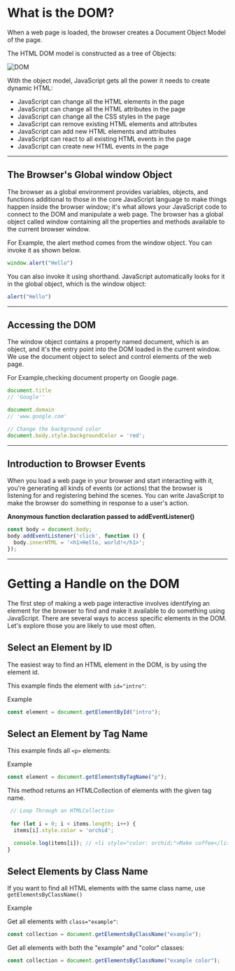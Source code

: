 # What is the DOM?
When a web page is loaded, the browser creates a Document Object Model of the page.

The HTML DOM model is constructed as a tree of Objects:


![DOM](https://www.kirupa.com/html5/images/DOM_js_72.png)

With the object model, JavaScript gets all the power it needs to create dynamic HTML:

* JavaScript can change all the HTML elements in the page
* JavaScript can change all the HTML attributes in the page
* JavaScript can change all the CSS styles in the page
* JavaScript can remove existing HTML elements and attributes
* JavaScript can add new HTML elements and attributes
* JavaScript can react to all existing HTML events in the page
* JavaScript can create new HTML events in the page

***

## The Browser's Global window Object
The browser as a global environment provides variables, objects, and functions additional to those in the core JavaScript language to make things happen inside the browser window; it's what allows your JavaScript code to connect to the DOM and manipulate a web page. The browser has a global object called window containing all the properties and methods available to the current browser window.

For Example, the alert method comes from the window object. You can invoke it as shown below.

```js
window.alert("Hello")
```

You can also invoke it using shorthand. JavaScript automatically looks for it in the global object, which is the window object:

```js
alert("Hello")
```

***

## Accessing the DOM
The window object contains a property named document, which is an object, and it's the entry point into the DOM loaded in the current window. We use the document object to select and control elements of the web page. 

For Example,checking document property on Google page.

```js
document.title
// 'Google''

document.domain
// 'www.google.com'

// Change the background color
document.body.style.backgroundColor = 'red';
```
***

## Introduction to Browser Events
When you load a web page in your browser and start interacting with it, you're generating all kinds of events (or actions) that the browser is listening for and registering behind the scenes. You can write JavaScript to make the browser do something in response to a user's action.
 
**Anonymous function declaration passed to addEventListener()**

```js
const body = document.body;
body.addEventListener('click', function () {
  body.innerHTML = '<h1>Hello, world!</h1>';
});
```

***

# Getting a Handle on the DOM
The first step of making a web page interactive involves identifying an element for the browser to find and make it available to do something using JavaScript. There are several ways to access specific elements in the DOM. Let's explore those you are likely to use most often.


## Select an Element by ID
The easiest way to find an HTML element in the DOM, is by using the element id.

This example finds the element with ```id="intro"```:

Example

```js
const element = document.getElementById("intro");
```

## Select an Element by Tag Name
This example finds all ```<p>``` elements:

Example
```js
const element = document.getElementsByTagName("p");
 ```
 
 This method returns an HTMLCollection of elements with the given tag name.
 
```js
 // Loop Through an HTMLCollection
 
 for (let i = 0; i < items.length; i++) {
  items[i].style.color = 'orchid';

  console.log(items[i]); // <li style="color: orchid;">Make coffee</li>
}
```
 
 ## Select Elements by Class Name
If you want to find all HTML elements with the same class name, use ```getElementsByClassName()```

Example

Get all elements with ```class="example"```:

```js
const collection = document.getElementsByClassName("example");
```

Get all elements with both the "example" and "color" classes:

```js
const collection = document.getElementsByClassName("example color");
```
